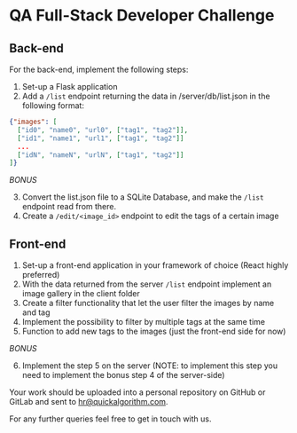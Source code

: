 # QA Full-Stack Developer Challenge

## Back-end

For the back-end, implement the following steps:

1. Set-up a Flask application
2. Add a `/list` endpoint returning the data in /server/db/list.json in the following format:
```json
{"images": [
  ["id0", "name0", "url0", ["tag1", "tag2"]],
  ["id1", "name1", "url1", ["tag1", "tag2"]]
  ...
  ["idN", "nameN", "urlN", ["tag1", "tag2"]]
]}
```

*BONUS*

3. Convert the list.json file to a SQLite Database, and make the `/list` endpoint read from there.
4. Create a `/edit/<image_id>` endpoint to edit the tags of a certain image


## Front-end

1. Set-up a front-end application in your framework of choice (React highly preferred)
2. With the data returned from the server `/list` endpoint implement an image gallery in the client folder
3. Create a filter functionality that let the user filter the images by name and tag
4. Implement the possibility to filter by multiple tags at the same time
5. Function to add new tags to the images (just the front-end side for now)

*BONUS*

6. Implement the step 5 on the server (NOTE: to implement this step you need to implement the bonus step 4 of the server-side)


Your work should be uploaded into a personal repository on GitHub or GitLab and sent to hr@quickalgorithm.com.

For any further queries feel free to get in touch with us.

